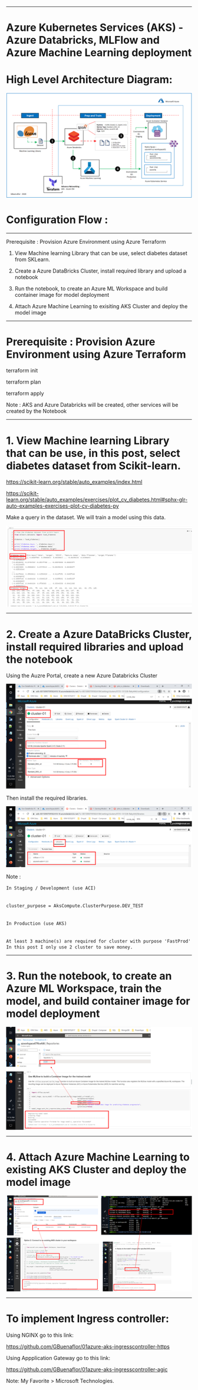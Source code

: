----------------------------------------------------------
# Azure Kubernetes Services (AKS) - Azure Databricks, MLFlow and Azure Machine Learning deployment
 
# High Level Architecture Diagram:


![Image description](https://github.com/GBuenaflor/01azure-aks-databricks-mlflow-azureML-deployment/blob/master/Images/GB-AKS-DataBricks01.png)


# Configuration Flow :

------------------------------------------------------------------------------
Prerequisite : Provision Azure Environment using Azure Terraform

1.  View Machine learning Library that can be use, select diabetes dataset from SKLearn.

2.  Create a Azure DataBricks Cluster, install required library and upload a notebook

3.  Run the notebook, to create an Azure ML Workspace and build container image for model deployment

4.  Attach Azure Machine Learning to exisiting AKS Cluster and deploy the model image


------------------------------------------------------------------------------
# Prerequisite : Provision Azure Environment using Azure Terraform

 
terraform init

terraform plan

terraform apply


Note : AKS and Azure Databricks will be created, other services will be created by the Notebook
 
 
------------------------------------------------------------------------------
#  1.  View Machine learning Library that can be use, in this post, select diabetes dataset from Scikit-learn.


https://scikit-learn.org/stable/auto_examples/index.html

https://scikit-learn.org/stable/auto_examples/exercises/plot_cv_diabetes.html#sphx-glr-auto-examples-exercises-plot-cv-diabetes-py


Make a query in the dataset. We will train a model using this data.


![Image description](https://github.com/GBuenaflor/01azure-aks-databricks-mlflow-azureML-deployment/blob/master/Images/GB-AKS-DataBricks02.png)



------------------------------------------------------------------------------
#  2.  Create a Azure DataBricks Cluster, install required libraries and upload the notebook


Using the Auzre Portal, create a new Azure Databricks Cluster


![Image description](https://github.com/GBuenaflor/01azure-aks-databricks-mlflow-azureML-deployment/blob/master/Images/GB-AKS-DataBricks03.png)


Then install the required libraries.


![Image description](https://github.com/GBuenaflor/01azure-aks-databricks-mlflow-azureML-deployment/blob/master/Images/GB-AKS-DataBricks04.png)



Note : 


    In Staging / Development (use ACI)
	
	
	cluster_purpose = AksCompute.ClusterPurpose.DEV_TEST

	
    In Production (use AKS)
  
    
	At least 3 machine(s) are required for cluster with purpose 'FastProd'
	In this post I only use 2 cluster to save money.


------------------------------------------------------------------------------
#  3.  Run the notebook, to create an Azure ML Workspace, train the model, and build container image for model deployment



![Image description](https://github.com/GBuenaflor/01azure-aks-databricks-mlflow-azureML-deployment/blob/master/Images/GB-AKS-DataBricks05.png)
 


------------------------------------------------------------------------------
#  4.  Attach Azure Machine Learning to existing AKS Cluster and deploy the model image

  

![Image description](https://github.com/GBuenaflor/01azure-aks-databricks-mlflow-azureML-deployment/blob/master/Images/GB-AKS-DataBricks06.png)
 


------------------------------------------------------------------------------

#  To implement Ingress controller:
   
   
Using NGINX  go to this link:


https://github.com/GBuenaflor/01azure-aks-ingresscontroller-https




Using Appplication Gateway go to this link:


https://github.com/GBuenaflor/01azure-aks-ingresscontroller-agic












Note: My Favorite > Microsoft Technologies.


